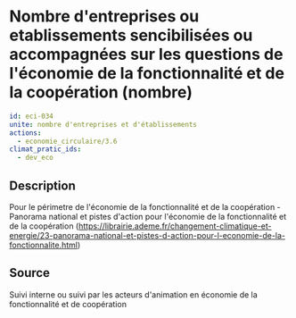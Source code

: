 # Nombre d'entreprises ou etablissements sencibilisées ou accompagnées sur les questions de l'économie de la fonctionnalité et de la coopération (nombre)
```yaml
id: eci-034
unite: nombre d'entreprises et d'établissements
actions:
  - economie_circulaire/3.6
climat_pratic_ids:
  - dev_eco
```
## Description
Pour le périmetre de l'économie de la fonctionnalité et de la coopération - Panorama national et pistes d'action pour l'économie de la fonctionnalité et de la coopération (https://librairie.ademe.fr/changement-climatique-et-energie/23-panorama-national-et-pistes-d-action-pour-l-economie-de-la-fonctionnalite.html) 


## Source
Suivi interne ou suivi par les acteurs d'animation en économie de la fonctionnalité et de coopération
